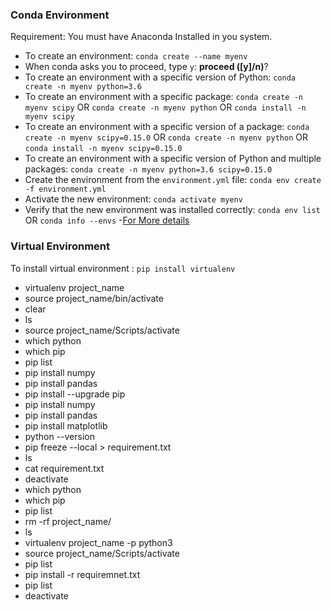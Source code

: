 ### Conda Environment

Requirement: You must have Anaconda Installed in you system.

- To create an environment: ``conda create --name myenv``
- When conda asks you to proceed, type ``y``: **proceed ([y]/n)**?
- To create an environment with a specific version of Python: ``conda create -n myenv python=3.6``
- To create an environment with a specific package: ``conda create -n myenv scipy`` OR ``conda create -n myenv python`` OR ``conda install -n myenv scipy``
- To create an environment with a specific version of a package: ``conda create -n myenv scipy=0.15.0`` OR ``conda create -n myenv python`` OR ``conda install -n myenv scipy=0.15.0``
- To create an environment with a specific version of Python and multiple packages: ``conda create -n myenv python=3.6 scipy=0.15.0``
- Create the environment from the ``environment.yml`` file: ``conda env create -f environment.yml``
- Activate the new environment: ``conda activate myenv``
- Verify that the new environment was installed correctly: ``conda env list`` OR ``conda info --envs``
-[For More details](https://conda.io/projects/conda/en/latest/user-guide/tasks/manage-environments.html#activating-an-environment)


### Virtual Environment

To install virtual environment : ``pip install virtualenv``

- virtualenv project_name
- source project_name/bin/activate
- clear
- ls
- source project_name/Scripts/activate
- which python
- which pip
- pip list
- pip install numpy
- pip install pandas
- pip install --upgrade pip
- pip install numpy
- pip install pandas
- pip install matplotlib
- python --version
- pip freeze --local > requirement.txt
- ls
- cat requirement.txt
- deactivate
- which python
- which pip
- pip list
- rm -rf project_name/
- ls
- virtualenv project_name -p python3
- source project_name/Scripts/activate
- pip list
- pip install -r requiremnet.txt
- pip list
- deactivate
